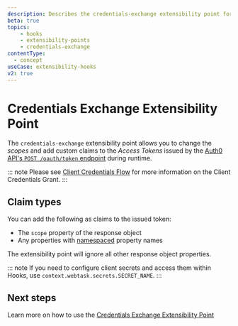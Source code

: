 ```yaml
---
description: Describes the credentials-exchange extensibility point for use with Hooks
beta: true
topics:
    - hooks
    - extensibility-points
    - credentials-exchange
contentType:
  - concept
useCase: extensibility-hooks
v2: true
---
```

# Credentials Exchange Extensibility Point

The `credentials-exchange` extensibility point allows you to change the <dfn data-key="scope">scopes</dfn> and add custom claims to the <dfn data-key="access-token">Access Tokens</dfn> issued by the [Auth0 API's `POST /oauth/token` endpoint](/api/authentication#authorization-code) during runtime.

::: note
Please see [Client Credentials Flow](/flows/concepts/client-credentials) for more information on the Client Credentials Grant.
:::

## Claim types

You can add the following as claims to the issued token:

* The `scope` property of the response object
* Any properties with [namespaced](/tokens/concepts/claims-namespacing) property names

The extensibility point will ignore all other response object properties.

::: note
If you need to configure client secrets and access them within Hooks, use `context.webtask.secrets.SECRET_NAME`.
:::

## Next steps

Learn more on how to use the [Credentials Exchange Extensibility Point](/hooks/guides/use-the-credentials-exchange-extensibility-point)